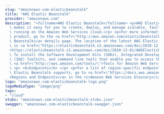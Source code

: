 ```yaml
---
slug: "amazonaws-com-elasticbeanstalk"
title: "AWS Elastic Beanstalk"
provider: "amazonaws.com"
description: "<fullname>AWS Elastic Beanstalk</fullname> <p>AWS Elastic Beanstalk\
  \ makes it easy for you to create, deploy, and manage scalable, fault-tolerant applications\
  \ running on the Amazon Web Services cloud.</p> <p>For more information about this\
  \ product, go to the <a href=\"http://aws.amazon.com/elasticbeanstalk/\">AWS Elastic\
  \ Beanstalk</a> details page. The location of the latest AWS Elastic Beanstalk WSDL\
  \ is <a href=\"https://elasticbeanstalk.s3.amazonaws.com/doc/2010-12-01/AWSElasticBeanstalk.wsdl\"\
  >https://elasticbeanstalk.s3.amazonaws.com/doc/2010-12-01/AWSElasticBeanstalk.wsdl</a>.\
  \ To install the Software Development Kits (SDKs), Integrated Development Environment\
  \ (IDE) Toolkits, and command line tools that enable you to access the API, go to\
  \ <a href=\"http://aws.amazon.com/tools/\">Tools for Amazon Web Services</a>.</p>\
  \ <p> <b>Endpoints</b> </p> <p>For a list of region-specific endpoints that AWS\
  \ Elastic Beanstalk supports, go to <a href=\"https://docs.aws.amazon.com/general/latest/gr/rande.html#elasticbeanstalk_region\"\
  >Regions and Endpoints</a> in the <i>Amazon Web Services Glossary</i>.</p>"
logo: "amazonaws.com-elasticbeanstalk-logo.png"
logoMediaType: "image/png"
tags:
- "cloud"
stubs: "amazonaws.com-elasticbeanstalk-stubs.json"
swagger: "amazonaws.com-elasticbeanstalk-swagger.json"
---
```

